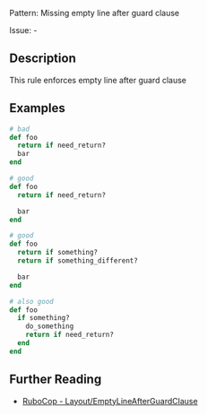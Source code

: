Pattern: Missing empty line after guard clause

Issue: -

## Description

This rule enforces empty line after guard clause

## Examples

```ruby
# bad
def foo
  return if need_return?
  bar
end

# good
def foo
  return if need_return?

  bar
end

# good
def foo
  return if something?
  return if something_different?

  bar
end

# also good
def foo
  if something?
    do_something
    return if need_return?
  end
end
```

## Further Reading

* [RuboCop - Layout/EmptyLineAfterGuardClause](https://rubocop.readthedocs.io/en/latest/cops_layout/#layoutemptylineafterguardclause)
